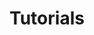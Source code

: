 ---
layout: child_layout/tutorials
title: Tutorials
permalink: /tutorials/
hero: /assets/img/content/hero/swirl-5.png
hero_classes: has-bleed-tintX
theme: theme-light
logo: /assets/img/content/branding/logo-type--darker.svg
hero_text: /assets/img/layout/headings/heading-dev-tuts--light.svg
---